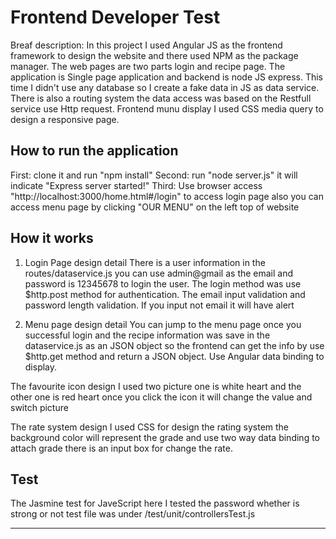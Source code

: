 Frontend Developer Test
=============================================
Breaf description: In this project I used Angular JS as the frontend framework to design the website
and there used NPM as the package manager. The web pages are two parts login and recipe page. The application is Single page application and backend is node JS express. This time I didn't use any database so I create a
fake data in JS as data service. There is also a routing system the data access was based on the Restfull service use Http request. Frontend munu display I used CSS media query to design a responsive page.

How to run the application
---------------------------

First: clone it and run "npm install"
Second: run "node server.js" it will indicate "Express server started!"
Third: Use browser access "http://localhost:3000/home.html#/login" to access login page
also you can access menu page by clicking "OUR MENU" on the left top of website

How it works
--------------
1. Login Page design detail
There is a user information in the routes/dataservice.js you can use admin@gmail as the email and 
password is 12345678 to login the user. The login method was use $http.post method for authentication.
The email input validation and password length validation. If you input not email it will have alert

2. Menu page design detail
You can jump to the menu page once you successful login and the recipe information was save in the dataservice.js as an JSON object so the frontend can get the info by use $http.get method and return
a JSON object. Use Angular data binding to display.

The favourite icon design
I used two picture one is white heart and the other one is red heart once you click the icon it will change the value and switch picture


The rate system design
I used CSS for design the rating system the background color will represent the grade and use two way data binding to attach grade there is an input box for change the rate.


Test
--------
The Jasmine test for JaveScript here I tested the password whether is strong or not test file was under
/test/unit/controllersTest.js


-------------------
